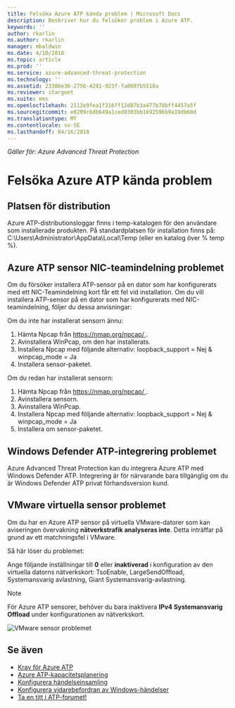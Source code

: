 ```yaml
---
title: Felsöka Azure ATP kända problem | Microsoft Docs
description: Beskriver hur du felsöker problem i Azure ATP.
keywords: ''
author: rkarlin
ms.author: rkarlin
manager: mbaldwin
ms.date: 4/10/2018
ms.topic: article
ms.prod: ''
ms.service: azure-advanced-threat-protection
ms.technology: ''
ms.assetid: 23386e36-2756-4291-923f-fa8607b5518a
ms.reviewer: itargoet
ms.suite: ems
ms.openlocfilehash: 2112e9fea1f316ff12d87b3a477b78bff4457a5f
ms.sourcegitcommit: e0209c6db649a1ced8303bb1692596b9a19db60d
ms.translationtype: MT
ms.contentlocale: sv-SE
ms.lasthandoff: 04/16/2018
---
```

*Gäller för: Azure Advanced Threat Protection*


# <a name="troubleshooting-azure-atp-known-issues"></a>Felsöka Azure ATP kända problem 


## <a name="deployment-log-location"></a>Platsen för distribution
 
Azure ATP-distributionsloggar finns i temp-katalogen för den användare som installerade produkten. På standardplatsen för installation finns på: C:\Users\Administrator\AppData\Local\Temp (eller en katalog över % temp %).

## <a name="azure-atp-sensor-nic-teaming-issue"></a>Azure ATP sensor NIC-teamindelning problemet

Om du försöker installera ATP-sensor på en dator som har konfigurerats med ett NIC-Teamindelning kort får ett fel vid installation. Om du vill installera ATP-sensor på en dator som har konfigurerats med NIC-teamindelning, följer du dessa anvisningar:

Om du inte har installerat sensorn ännu:

1.  Hämta Npcap från [ https://nmap.org/npcap/ ](https://nmap.org/npcap/).
2.  Avinstallera WinPcap, om den har installerats.
3.  Installera Npcap med följande alternativ: loopback_support = Nej & winpcap_mode = Ja
4.  Installera sensor-paketet.

Om du redan har installerat sensorn:

1.  Hämta Npcap från [ https://nmap.org/npcap/ ](https://nmap.org/npcap/).
2.  Avinstallera sensorn.
3.  Avinstallera WinPcap.
4.  Installera Npcap med följande alternativ: loopback_support = Nej & winpcap_mode = Ja
5.  Installera om sensor-paketet.

## <a name="windows-defender-atp-integration-issue"></a>Windows Defender ATP-integrering problemet

Azure Advanced Threat Protection kan du integrera Azure ATP med Windows Defender ATP. Integrering är för närvarande bara tillgänglig om du är Windows Defender ATP privat förhandsversion kund. 

## <a name="vmware-virtual-machine-sensor-issue"></a>VMware virtuella sensor problemet

Om du har en Azure ATP sensor på virtuella VMware-datorer som kan aviseringen övervakning **nätverkstrafik analyseras inte**. Detta inträffar på grund av ett matchningsfel i VMware.

Så här löser du problemet:

Ange följande inställningar till **0** eller **inaktiverad** i konfiguration av den virtuella datorns nätverkskort: TsoEnable, LargeSendOffload, Systemansvarig avlastning, Giant Systemansvarig-avlastning.
> [!NOTE]
> För Azure ATP sensorer, behöver du bara inaktivera **IPv4 Systemansvarig Offload** under konfigurationen av nätverkskort.

 ![VMware sensor problemet](./media/vm-sensor-issue.png)

## <a name="see-also"></a>Se även
- [Krav för Azure ATP](atp-prerequisites.md)
- [Azure ATP-kapacitetsplanering](atp-capacity-planning.md)
- [Konfigurera händelseinsamling](configure-event-collection.md)
- [Konfigurera vidarebefordran av Windows-händelser](configure-event-forwarding.md#configuring-windows-event-forwarding)
- [Ta en titt i ATP-forumet!](https://aka.ms/azureatpcommunity)